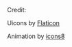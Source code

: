 Credit:

Uicons by <a href="https://www.flaticon.com/uicons">Flaticon</a>

Animation by <a href="https://icons8.com/icon/53BEOIdhQx4u/sand-timer">icons8</a>
